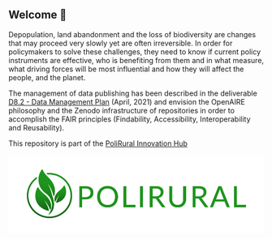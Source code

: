 ## Welcome 👋

Depopulation, land abandonment and the loss of biodiversity are changes that may proceed very slowly yet are often irreversible.
In order for policymakers to solve these challenges, they need to know if current policy instruments are effective, who is benefiting from them and in what measure, what driving forces will be most influential and how they will affect the people, and the planet.

The management of data publishing has been described in the deliverable [D8.2 - Data Management Plan](https://polirural.eu/wp-content/uploads/2021/11/D8.2..pdf) (April, 2021) and envision the OpenAIRE philosophy and the Zenodo infrastructure of repositories in order to accomplish the FAIR principles (Findability, Accessibility, Interoperability and Reusability).

This repository is part of the [PoliRural Innovation Hub](https://hub.polirural.eu/)

![Polirural](logo_polirural.png)
